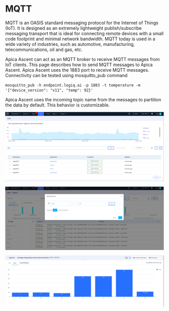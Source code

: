 # MQTT

MQTT is an OASIS standard messaging protocol for the Internet of Things (IoT). It is designed as an extremely lightweight publish/subscribe messaging transport that is ideal for connecting remote devices with a small code footprint and minimal network bandwidth. MQTT today is used in a wide variety of industries, such as automotive, manufacturing, telecommunications, oil and gas, etc.

Apica Ascent can act as an MQTT broker to receive MQTT messages from IoT clients. This page describes how to send MQTT messages to Apica Ascent. Apica Ascent uses the 1883 port to receive MQTT messages. Connectivity can be tested using mosquitto\_pub command

```
mosquitto_pub -h endpoint.logiq.ai -p 1883 -t temperature -m '{"device_version": "v11", "temp": 92}'
```

Apica Ascent uses the incoming topic name from the messages to partition the data by default. This behavior is customizable.&#x20;

![](../.gitbook/assets/mqtt.png)

![Using Apica Ascent advanced expressions to Search Data](../.gitbook/assets/mqtt1.png)

![Generate reports on the data](../.gitbook/assets/mqtt2.png)
